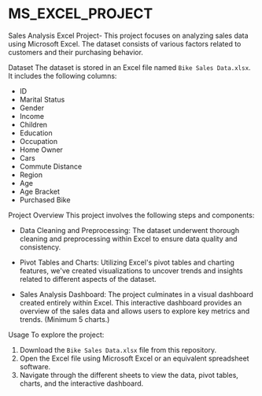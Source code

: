 # MS_EXCEL_PROJECT



Sales Analysis Excel Project- 
This project focuses on analyzing sales data using Microsoft Excel. The dataset consists of various factors related to customers and their purchasing behavior.

Dataset
The dataset is stored in an Excel file named `Bike Sales Data.xlsx`. It includes the following columns:
- ID
- Marital Status
- Gender
- Income
- Children
- Education
- Occupation
- Home Owner
- Cars
- Commute Distance
- Region
- Age
- Age Bracket
- Purchased Bike

Project Overview
This project involves the following steps and components:
-  Data Cleaning and Preprocessing: The dataset underwent thorough cleaning and preprocessing within Excel to ensure data quality and consistency.    
-  Pivot Tables and Charts: Utilizing Excel's pivot tables and charting features, we've created visualizations to uncover trends and insights related to different aspects of the dataset.  

-  Sales Analysis Dashboard: The project culminates in a visual dashboard created entirely within Excel. This interactive dashboard provides an overview of the sales data and allows users to explore key metrics and trends. (Minimum 5 charts.)   

Usage
To explore the project:
1. Download the `Bike Sales Data.xlsx` file from this repository.
2. Open the Excel file using Microsoft Excel or an equivalent spreadsheet software.
3. Navigate through the different sheets to view the data, pivot tables, charts, and the interactive dashboard.
